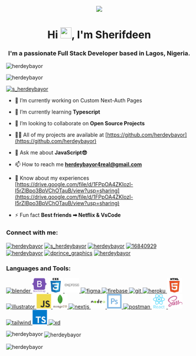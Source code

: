 <p align="center"><img width="300" height="auto" src="https://i.imgur.com/sHgQ6QO.png" height="175px"/></p>

<h1 align="center">Hi <img src="https://raw.githubusercontent.com/MartinHeinz/MartinHeinz/master/wave.gif" width="30px" height="30px">, I'm Sherifdeen</h1>
<h3 align="center">I'm a passionate Full Stack Developer based in Lagos, Nigeria.</h3>

<p align="left"> <img src="https://komarev.com/ghpvc/?username=herdeybayor&label=Profile%20views&color=0e75b6&style=flat" alt="herdeybayor" /> </p>

<p align="left"><img src="https://github-profile-trophy.vercel.app/?username=herdeybayor&margin-w=15&margin-h=15&column=3" alt="herdeybayor" /></p>

<p align="left"> <a href="https://twitter.com/s_herdeybayor" target="blank"><img src="https://img.shields.io/twitter/follow/s_herdeybayor?logo=twitter&style=for-the-badge" alt="s_herdeybayor" /></a> </p>

- 🔭 I’m currently working on Custom Next-Auth Pages
<!-- - 🔭 I’m currently working on [Medium Blog 2.0](https://mediumblog-theta.vercel.app/) -->

- 🌱 I’m currently learning **Typescript**

- 👯 I’m looking to collaborate on **Open Source Projects**

- 👨‍💻 All of my projects are available at [https://github.com/herdeybayor](https://github.com/herdeybayor)

- 💬 Ask me about **JavaScript😎**

- 📫 How to reach me **herdeybayor4real@gmail.com**

- 📄 Know about my experiences [https://drive.google.com/file/d/1FPpOA4ZKIozl-I5rZIBpo3BpVChOTauB/view?usp=sharing](https://drive.google.com/file/d/1FPpOA4ZKIozl-I5rZIBpo3BpVChOTauB/view?usp=sharing)

- ⚡ Fun fact **Best friends ➡ Netflix & VsCode**

<h3 align="left">Connect with me:</h3>
<p align="left">
<a href="https://codepen.io/herdeybayor" target="blank"><img align="center" src="https://raw.githubusercontent.com/rahuldkjain/github-profile-readme-generator/master/src/images/icons/Social/codepen.svg" alt="herdeybayor" height="30" width="40" /></a>
<a href="https://twitter.com/s_herdeybayor" target="blank"><img align="center" src="https://raw.githubusercontent.com/rahuldkjain/github-profile-readme-generator/master/src/images/icons/Social/twitter.svg" alt="s_herdeybayor" height="30" width="40" /></a>
<a href="https://linkedin.com/in/herdeybayor" target="blank"><img align="center" src="https://raw.githubusercontent.com/rahuldkjain/github-profile-readme-generator/master/src/images/icons/Social/linked-in-alt.svg" alt="herdeybayor" height="30" width="40" /></a>
<a href="https://stackoverflow.com/users/16840929" target="blank"><img align="center" src="https://raw.githubusercontent.com/rahuldkjain/github-profile-readme-generator/master/src/images/icons/Social/stack-overflow.svg" alt="16840929" height="30" width="40" /></a>
<a href="https://codesandbox.com/herdeybayor" target="blank"><img align="center" src="https://raw.githubusercontent.com/rahuldkjain/github-profile-readme-generator/master/src/images/icons/Social/codesandbox.svg" alt="herdeybayor" height="30" width="40" /></a>
<a href="https://instagram.com/dprince_graphics" target="blank"><img align="center" src="https://raw.githubusercontent.com/rahuldkjain/github-profile-readme-generator/master/src/images/icons/Social/instagram.svg" alt="dprince_graphics" height="30" width="40" /></a>
<a href="https://dribbble.com/herdeybayor" target="blank"><img align="center" src="https://raw.githubusercontent.com/rahuldkjain/github-profile-readme-generator/master/src/images/icons/Social/dribbble.svg" alt="herdeybayor" height="30" width="40" /></a>
</p>

<h3 align="left">Languages and Tools:</h3>
<p align="left"> <a href="https://www.blender.org/" target="_blank" rel="noreferrer"> <img src="https://download.blender.org/branding/community/blender_community_badge_white.svg" alt="blender" width="40" height="40"/> </a> <a href="https://getbootstrap.com" target="_blank" rel="noreferrer"> <img src="https://raw.githubusercontent.com/devicons/devicon/master/icons/bootstrap/bootstrap-plain-wordmark.svg" alt="bootstrap" width="40" height="40"/> </a> <a href="https://www.w3schools.com/css/" target="_blank" rel="noreferrer"> <img src="https://raw.githubusercontent.com/devicons/devicon/master/icons/css3/css3-original-wordmark.svg" alt="css3" width="40" height="40"/> </a> <a href="https://expressjs.com" target="_blank" rel="noreferrer"> <img src="https://raw.githubusercontent.com/devicons/devicon/master/icons/express/express-original-wordmark.svg" alt="express" width="40" height="40"/> </a> <a href="https://www.figma.com/" target="_blank" rel="noreferrer"> <img src="https://www.vectorlogo.zone/logos/figma/figma-icon.svg" alt="figma" width="40" height="40"/> </a> <a href="https://firebase.google.com/" target="_blank" rel="noreferrer"> <img src="https://www.vectorlogo.zone/logos/firebase/firebase-icon.svg" alt="firebase" width="40" height="40"/> </a> <a href="https://git-scm.com/" target="_blank" rel="noreferrer"> <img src="https://www.vectorlogo.zone/logos/git-scm/git-scm-icon.svg" alt="git" width="40" height="40"/> </a> <a href="https://heroku.com" target="_blank" rel="noreferrer"> <img src="https://www.vectorlogo.zone/logos/heroku/heroku-icon.svg" alt="heroku" width="40" height="40"/> </a> <a href="https://www.w3.org/html/" target="_blank" rel="noreferrer"> <img src="https://raw.githubusercontent.com/devicons/devicon/master/icons/html5/html5-original-wordmark.svg" alt="html5" width="40" height="40"/> </a> <a href="https://www.adobe.com/in/products/illustrator.html" target="_blank" rel="noreferrer"> <img src="https://www.vectorlogo.zone/logos/adobe_illustrator/adobe_illustrator-icon.svg" alt="illustrator" width="40" height="40"/> </a> <a href="https://developer.mozilla.org/en-US/docs/Web/JavaScript" target="_blank" rel="noreferrer"> <img src="https://raw.githubusercontent.com/devicons/devicon/master/icons/javascript/javascript-original.svg" alt="javascript" width="40" height="40"/> </a> <a href="https://www.mongodb.com/" target="_blank" rel="noreferrer"> <img src="https://raw.githubusercontent.com/devicons/devicon/master/icons/mongodb/mongodb-original-wordmark.svg" alt="mongodb" width="40" height="40"/> </a> <a href="https://nextjs.org/" target="_blank" rel="noreferrer"> <img src="https://cdn.worldvectorlogo.com/logos/nextjs-2.svg" alt="nextjs" width="40" height="40"/> </a> <a href="https://nodejs.org" target="_blank" rel="noreferrer"> <img src="https://raw.githubusercontent.com/devicons/devicon/master/icons/nodejs/nodejs-original-wordmark.svg" alt="nodejs" width="40" height="40"/> </a> <a href="https://www.photoshop.com/en" target="_blank" rel="noreferrer"> <img src="https://raw.githubusercontent.com/devicons/devicon/master/icons/photoshop/photoshop-line.svg" alt="photoshop" width="40" height="40"/> </a> <a href="https://postman.com" target="_blank" rel="noreferrer"> <img src="https://www.vectorlogo.zone/logos/getpostman/getpostman-icon.svg" alt="postman" width="40" height="40"/> </a> <a href="https://reactjs.org/" target="_blank" rel="noreferrer"> <img src="https://raw.githubusercontent.com/devicons/devicon/master/icons/react/react-original-wordmark.svg" alt="react" width="40" height="40"/> </a> <a href="https://sass-lang.com" target="_blank" rel="noreferrer"> <img src="https://raw.githubusercontent.com/devicons/devicon/master/icons/sass/sass-original.svg" alt="sass" width="40" height="40"/> </a> <a href="https://tailwindcss.com/" target="_blank" rel="noreferrer"> <img src="https://www.vectorlogo.zone/logos/tailwindcss/tailwindcss-icon.svg" alt="tailwind" width="40" height="40"/> </a> <a href="https://www.typescriptlang.org/" target="_blank" rel="noreferrer"> <img src="https://raw.githubusercontent.com/devicons/devicon/master/icons/typescript/typescript-original.svg" alt="typescript" width="40" height="40"/> </a> <a href="https://www.adobe.com/products/xd.html" target="_blank" rel="noreferrer"> <img src="https://cdn.worldvectorlogo.com/logos/adobe-xd.svg" alt="xd" width="40" height="40"/> </a> </p>

<p><img align="left" src="https://github-readme-stats.vercel.app/api/top-langs?username=herdeybayor&show_icons=true&locale=en&layout=compact" alt="herdeybayor" /></p>

<p>&nbsp;<img align="center" src="https://github-readme-stats.vercel.app/api?username=herdeybayor&show_icons=true&locale=en" alt="herdeybayor" /></p>

<p><img align="center" src="https://github-readme-streak-stats.herokuapp.com/?user=herdeybayor&" alt="herdeybayor" /></p>

